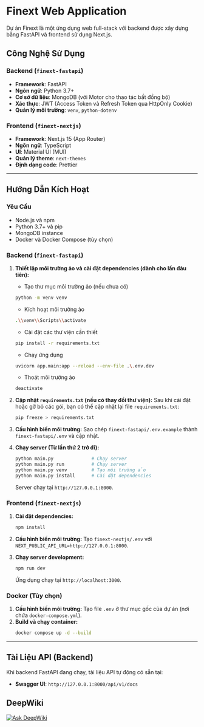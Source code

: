 # Finext Web Application

Dự án Finext là một ứng dụng web full-stack với backend được xây dựng bằng FastAPI và frontend sử dụng Next.js.

## Công Nghệ Sử Dụng

### Backend (`finext-fastapi`)
* **Framework**: FastAPI
* **Ngôn ngữ**: Python 3.7+
* **Cơ sở dữ liệu**: MongoDB (với Motor cho thao tác bất đồng bộ)
* **Xác thực**: JWT (Access Token và Refresh Token qua HttpOnly Cookie)
* **Quản lý môi trường**: `venv`, `python-dotenv`

### Frontend (`finext-nextjs`)
* **Framework**: Next.js 15 (App Router)
* **Ngôn ngữ**: TypeScript
* **UI**: Material UI (MUI)
* **Quản lý theme**: `next-themes`
* **Định dạng code**: Prettier

---
## Hướng Dẫn Kích Hoạt

### Yêu Cầu
* Node.js và npm
* Python 3.7+ và pip
* MongoDB instance
* Docker và Docker Compose (tùy chọn)

### Backend (`finext-fastapi`)
1.  **Thiết lập môi trường ảo và cài đặt dependencies (dành cho lần đàu tiên):**
    - Tạo thư mục môi trường ảo (nếu chưa có)
    ```bash
    python -m venv venv
    ```
    - Kích hoạt môi trường ảo
    ```bash
    .\\venv\\Scripts\\activate
    ```
    - Cài đặt các thư viện cần thiết
    ```bash
    pip install -r requirements.txt
    ```

    - Chạy ứng dụng
    ```bash
    uvicorn app.main:app --reload --env-file .\.env.dev
    ```

    - Thoát môi trường ảo
    ```bash
    deactivate
    ```
   
2.  **Cập nhật `requirements.txt` (nếu có thay đổi thư viện):**
    Sau khi cài đặt hoặc gỡ bỏ các gói, bạn có thể cập nhật lại file `requirements.txt`:
    ```bash
    pip freeze > requirements.txt
    ```
   
3.  **Cấu hình biến môi trường:** Sao chép `finext-fastapi/.env.example` thành `finext-fastapi/.env` và cập nhật.

4.  **Chạy server (Từ lần thứ 2 trở đi):**
    ```bash
    python main.py              # Chạy server
    python main.py run          # Chạy server
    python main.py venv         # Tạo môi trường ảo
    python main.py install      # Cài đặt dependencies
    ```

    Server chạy tại `http://127.0.0.1:8000`.

### Frontend (`finext-nextjs`)
1.  **Cài đặt dependencies:**
    ```bash
    npm install
    ```
   
2.  **Cấu hình biến môi trường:** Tạo `finext-nextjs/.env` với `NEXT_PUBLIC_API_URL=http://127.0.0.1:8000`.
3.  **Chạy server development:**
    ```bash
    npm run dev
    ```
   
    Ứng dụng chạy tại `http://localhost:3000`.

### Docker (Tùy chọn)
1.  **Cấu hình biến môi trường:** Tạo file `.env` ở thư mục gốc của dự án (nơi chứa `docker-compose.yml`).
2.  **Build và chạy container:**
    ```bash
    docker compose up -d --build
    ```
   

---
## Tài Liệu API (Backend)

Khi backend FastAPI đang chạy, tài liệu API tự động có sẵn tại:

* **Swagger UI**: `http://127.0.0.1:8000/api/v1/docs`

## DeepWiki
[![Ask DeepWiki](https://deepwiki.com/badge.svg)](https://deepwiki.com/twan507/finext-web-app)
